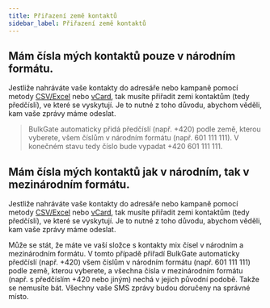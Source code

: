 ```yaml
---
title: Přiřazení země kontaktů 
sidebar_label: Přiřazení země kontaktů
---
```


## Mám čísla mých kontaktů pouze v národním formátu.
Jestliže nahráváte vaše kontakty do adresáře nebo kampaně pomocí metody [CSV/Excel](#5) nebo [vCard](#5.5), tak musíte přiřadit zemi kontaktům (tedy předčíslí), ve které se vyskytují. Je to nutné z toho důvodu, abychom věděli, kam vaše zprávy máme odeslat.

>BulkGate automaticky přidá předčíslí (např. +420) podle země, kterou vyberete, všem číslům v národním formátu (např. 601 111 111). V konečném stavu tedy číslo bude vypadat +420 601 111 111.

## Mám čísla mých kontaktů jak v národním, tak v mezinárodním formátu.
Jestliže nahráváte vaše kontakty do adresáře nebo kampaně pomocí metody [CSV/Excel](#5) nebo [vCard](#5.5), tak musíte přiřadit zemi kontaktům (tedy předčíslí), ve které se vyskytují. Je to nutné z toho důvodu, abychom věděli, kam vaše zprávy máme odeslat.

Může se stát, že máte ve vaší složce s kontakty mix čísel v národním a mezinárodním formátu. V tomto případě přiřadí BulkGate automaticky předčíslí (např. +420) všem číslům v národním formátu (např. 601 111 111) podle země, kterou vyberete, a všechna čísla v mezinárodním formátu (např. s předčíslím +420 nebo jiným) nechá v jejich původní podobě. Takže se nemusíte bát. Všechny vaše SMS zprávy budou doručeny na správné místo.

